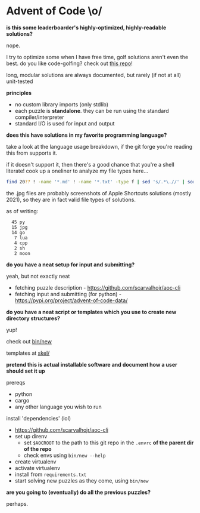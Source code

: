 # Advent of Code \o/

**is this some leaderboarder's highly-optimized, highly-readable solutions?**

nope.

I try to optimize some when I have free time, golf solutions aren't even the best.
do you like code-golfing? check out [this
repo](https://github.com/Starwort/advent-of-golf-2022)!

long, modular solutions are always documented, but rarely (if not at all) unit-tested

**principles**

- no custom library imports (only stdlib)
- each puzzle is **standalone**. they can be run using the standard compiler/interpreter
- standard I/O is used for input and output

**does this have solutions in my favorite programming language?**

take a look at the language usage breakdown, if the git forge you're reading
this from supports it.

if it doesn't support it, then there's a good chance that you're a shell
literate! cook up a oneliner to analyze my file types here...

```sh
find 20?? ! -name '*.md' ! -name '*.txt' -type f | sed 's/.*\.//' | sort | uniq -c | sort -bnr
```

the .jpg files are probably screenshots of Apple Shortcuts solutions (mostly
2021), so they are in fact valid file types of solutions.

as of writing:
```
  45 py
  15 jpg
  14 go
   7 lua
   4 cpp
   2 sh
   2 moon
```

**do you have a neat setup for input and submitting?**

yeah, but not exactly neat

- fetching puzzle description - https://github.com/scarvalhojr/aoc-cli
- fetching input and submitting (for python) - https://pypi.org/project/advent-of-code-data/

**do you have a neat script or templates which you use to create new directory structures?**

yup!

check out [bin/new](bin/new)

templates at [skel/](skel/)

**pretend this is actual installable software and document how a user should set it up**

prereqs
- python
- cargo
- any other language you wish to run

install 'dependencies' (lol)
- https://github.com/scarvalhojr/aoc-cli
- set up direnv
  - set `$AOCROOT` to the path to this git repo in the `.envrc` **of the parent dir of the repo**
  - check envs using `bin/new --help`
- create virtualenv
- activate virtualenv
- install from `requirements.txt`
- start solving new puzzles as they come, using `bin/new`

**are you going to (eventually) do all the previous puzzles?**

perhaps.

